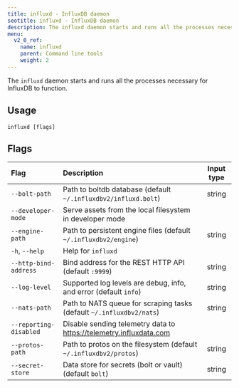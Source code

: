 ```yaml
---
title: influxd - InfluxDB daemon
seotitle: influxd - InfluxDB daemon
description: The influxd daemon starts and runs all the processes necessary for InfluxDB to function.
menu:
  v2_0_ref:
    name: influxd
    parent: Command line tools
    weight: 2
---
```


The `influxd` daemon starts and runs all the processes necessary for InfluxDB to function.

## Usage
```
influxd [flags]
```

## Flags
| Flag                   | Description                                                          | Input type |
|:----                   |:-----------                                                          |:----------:|
| `--bolt-path`          | Path to boltdb database (default `~/.influxdbv2/influxd.bolt`)       | string     |
| `--developer-mode`     | Serve assets from the local filesystem in developer mode             |            |
| `--engine-path`        | Path to persistent engine files (default `~/.influxdbv2/engine`)     | string     |
| `-h`, `--help`         | Help for `influxd`                                                   |            |
| `--http-bind-address`  | Bind address for the REST HTTP API (default `:9999`)                 | string     |
| `--log-level`          | Supported log levels are debug, info, and error (default `info`)     | string     |
| `--nats-path`          | Path to NATS queue for scraping tasks (default `~/.influxdbv2/nats`) | string     |
| `--reporting-disabled` | Disable sending telemetry data to https://telemetry.influxdata.com   |            |
| `--protos-path`        | Path to protos on the filesystem (default `~/.influxdbv2/protos`)    | string     |
| `--secret-store`       | Data store for secrets (bolt or vault) (default `bolt`)              | string     |
